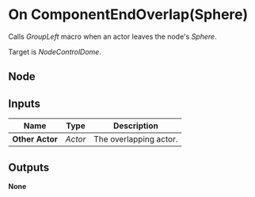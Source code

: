# On ComponentEndOverlap(Sphere)
Calls *GroupLeft* macro when an actor leaves the node's *Sphere*.  

Target is *NodeControlDome*.  

## Node

## Inputs
|Name           |Type   |Description            |
|---------------|-------|-----------------------|
|**Other Actor**|*Actor*|The overlapping actor. |

## Outputs
**None**